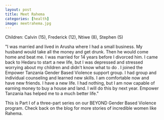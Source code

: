 ```yaml
---
layout: post
title: Meet Rahema
categories: [health]
image: meetrahema.jpg
---
```


Children: Calvin (15), Frederick (12), Ntiwe (8), Stephen (5)

"I was married and lived in Arusha where I had a small business. My husband would take all the money and get drunk. Then he would come home and beat me. I was married for 14 years before I divorced him. I came back to Hedaru to start a new life, but I was depressed and stressed worrying about my children and didn't know what to do . I joined the Empower Tanzania Gender Based Violence support group. I had group and individual counseling and learned new skills. I am comfortable now and have new friends. I have a new life. I had nothing, but I am now capable of earning money to buy a house and land. I will do this by next year. Empower Tanzania has helped me to a much better life."

This is Part I of a three-part series on our BEYOND Gender Based Violence program. Check back on the blog for more stories of incredible women like Rahema.